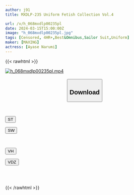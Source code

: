 ```yaml
---
author: j91
title: MXDLP-235 Uniform Fetish Collection Vol.4

url: /v/h_068mxdlp00235pl
date: 2024-03-15T15:00:00Z
image: "h_068mxdlp00235pl.jpg"
tags: [Censored, 4HR+,Best&Omnibus,Sailor Suit,Uniform]
maker: [MAXING]
actress: [Ayase Narumi]
---
```



{{< rawhtml >}}

<div class="video" data-videoid="39dlz7XeL9uDmK">
    <a href="javascript:;">
        <img src="/v/h_068mxdlp00235pl/h_068mxdlp00235pl.jpg" width="WIDTH" height="HEIGHT" alt="h_068mxdlp00235pl.mp4" loading="lazy">
    </a>
</div>

<script type="text/javascript" src="https://j91.asia/asset/on-demand-st.js"></script>

<br>
  <link rel="stylesheet" href="https://j91.asia/asset/bs5.css">
  
  <center>
  <button class="btn btn-primary" type="button" data-bs-toggle="collapse" data-bs-target=".multi-collapse" aria-expanded="false" aria-controls="multiCollapseExample1 multiCollapseExample2"><h2>Download</h2></button></center>
</p>
<div class="row">
  <div class="col">
    <div class="collapse multi-collapse" id="multiCollapseExample1">
      <div class="card card-body">
	      	      <br>
<div class="buttons">  
<p><a href="https://streamtape.to/v/39dlz7XeL9uDmK" target="_blank"><button class="btn-hover color-3"><i class="fa fa-download"></i> ST</button></a></p>
<p><a href="https://asnwish.com/mmdzuecc5z3x" target="_blank"><button class="btn-hover color-2"><i class="fa fa-download"></i> SW</button></a></p></div>
    </div>
  </div>
</div>
  <div class="col">
    <div class="collapse multi-collapse" id="multiCollapseExample2">
      <div class="card card-body">
	      <br>
<div class="buttons">
<p><a href="https://vidhidevip.com/f/7ua4s8t4emvt"><button class="btn-hover color-9"><i class="fa fa-download"></i> VH</button></a></p>
<p><a href="https://vidoza.net/ith5tt4nyz57"><button class="btn-hover color-8"><i class="fa fa-download"></i> VDZ</button></a></p></div>
<br><br>
      </div>
    </div>
  </div>
</div>

{{< /rawhtml >}}